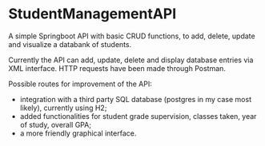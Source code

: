 # StudentManagementAPI
 
A simple Springboot API with basic CRUD functions, to add, delete, update and visualize a databank of students.

Currently the API can add, update, delete and display database entries via XML interface. HTTP requests have been made through Postman.

Possible routes for improvement of the API:
- integration with a third party SQL database (postgres in my case most likely), currently using H2;
- added functionalities for student grade supervision, classes taken, year of study, overall GPA;
- a more friendly graphical interface.

